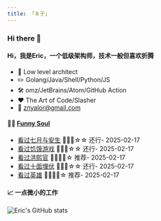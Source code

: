 ```yaml
---
title: 「关于」
---
```


### Hi there 👋

#### Hi，我是Eric，一个低级架构师，技术一般但喜欢折腾

- :briefcase: Low level architect<br/>
- :pencil2: Golang/Java/Shell/Python/JS<br/>
- :hammer_and_wrench: omz/JetBrains/Atom/GitHub Action<br/>
- :hearts: The Art of Code/Slasher<br/>
- :email: znyalor@gmail.com<br/>

#### 🤾‍♂️ <a href="https://movie.douban.com/people/znyalor/collect" target="_blank">Funny Soul</a>

<!-- START_SECTION:douban -->
* <a href='http://movie.douban.com/subject/25827935/' target='_blank'>看过七月与安生</a> 🌟🌟🌟☆☆ 还行- 2025-02-17
* <a href='http://movie.douban.com/subject/3592853/' target='_blank'>看过饥饿游戏</a> 🌟🌟🌟☆☆ 还行- 2025-02-17
* <a href='http://movie.douban.com/subject/1296837/' target='_blank'>看过洪熙官</a> 🌟🌟🌟🌟☆ 推荐- 2025-02-17
* <a href='http://movie.douban.com/subject/1308722/' target='_blank'>看过十面埋伏</a> 🌟🌟🌟☆☆ 还行- 2025-02-17
* <a href='http://movie.douban.com/subject/1306123/' target='_blank'>看过英雄</a> 🌟🌟🌟🌟☆ 推荐- 2025-02-17
<!-- END_SECTION:douban -->


#### 📈 一点微小的工作

![Eric's GitHub stats](https://github-readme-stats.vercel.app/api?username=zylele&show_icons=true&count_private=true&theme=vue)